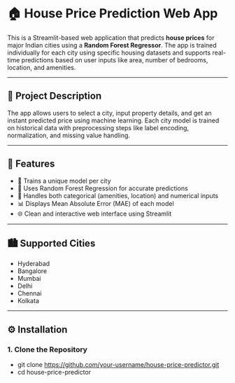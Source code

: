 # 🏠 House Price Prediction Web App

This is a Streamlit-based web application that predicts **house prices** for major Indian cities using a **Random Forest Regressor**. The app is trained individually for each city using specific housing datasets and supports real-time predictions based on user inputs like area, number of bedrooms, location, and amenities.

---

## 📌 Project Description

The app allows users to select a city, input property details, and get an instant predicted price using machine learning. Each city model is trained on historical data with preprocessing steps like label encoding, normalization, and missing value handling.

---

## 🌟 Features

- 🔁 Trains a unique model per city
- 🧠 Uses Random Forest Regression for accurate predictions
- 🏢 Handles both categorical (amenities, location) and numerical inputs
- 📊 Displays Mean Absolute Error (MAE) of each model
- 🌐 Clean and interactive web interface using Streamlit

---

## 🏙 Supported Cities

- Hyderabad  
- Bangalore  
- Mumbai  
- Delhi  
- Chennai  
- Kolkata  

---

## ⚙️ Installation

### 1. Clone the Repository

- git clone https://github.com/your-username/house-price-predictor.git
- cd house-price-predictor

